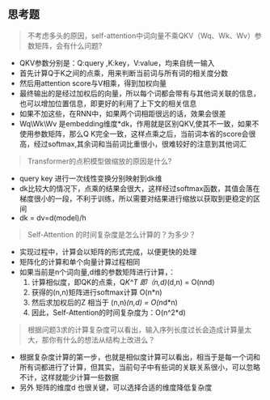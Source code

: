 

<!--
 * @Author       : IdealCoder
 * @Date         : 2020-06-15 09:32
 * @LastEditTime : 2020-06-18 17:04
 * @Description  : 
 * @FilePath     : /AiLearning/Questions/week5.md
 * @
--> 

## 思考题   
> 不考虑多头的原因，self-attention中词向量不乘QKV（Wq、Wk、Wv）参数矩阵，会有什么问题?        
+ QKV参数分别是：Q:query ,K:key，V:value，均来自统一输入
+ 首先计算Q于K之间的点乘，用来判断当前词与所有词的相关度分数    
+ 然后用attention score与V相乘，得到加权向量
+ 最终输出的是经过加权后的向量，所以每个词都会带有与其他词关联的信息，也可以增加位置信息，即更好的利用了上下文的相关信息
+ 如果不加这些，在RNN中，如果两个词相距很远的话，效果会很差
+ Wq\Wk\Wv 是embedding维度*dk，作用就是区别QKV,使其不一致，如果不使用参数矩阵，那么Q K完全一致，这样点乘之后，当前词本省的score会很高，经过softmax,其余词和当前词比重很小，很难较好的注意到其他词汇
  
> Transformer的点积模型做缩放的原因是什么?  
+ query key 进行一次线性变换分别映射到dk维
+ dk比较大的情况下，点乘的结果会很大，这样经过softmax函数，其值会落在梯度很小的一段，不利于训练，所以需要对结果进行缩放以获取到更稳定的区间
+ dk = dv=d(model)/h 

> Self-Attention 的时间复杂度是怎么计算的？为多少？ 
+ 实现过程中，计算会以矩阵的形式完成，以便更快的处理
+ 矩阵化的计算和单个向量计算过程相同
+ 如果当前是n个词向量,d维的参数矩阵进行计算，：
  1. 计算相似度，即QK的点乘，Q*K^T 即（n,d)*(d,n) = O(n*n*d) 
  2. 获得的(n,n)矩阵进行softmax计算 O(n*n)
  3. 然后求加权后的Z 相当于 (n,n)*(n,d) = O(n*d*n)
  4. 因此，Self-Attention的时间复杂度为：O(n^2*d)
 
> 根据问题3求的计算复杂度可以看出，输入序列长度过长会造成计算量太大，那你有什么的想法从结构上改进么？   
+ 根据复杂度计算的第一步，也就是相似度计算可以看出，相当于是每一个词和所有词都进行了计算，但其实，当前句子中有些词的关联关系很小，可以忽略不计，这样就能少计算一些数据
+ 另外 矩阵的维度d 也很关键，可以选择合适的维度降低复杂度

